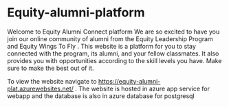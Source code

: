# Equity-alumni-platform
Welcome to Equity Alumni Connect platform
We are so excited to have you join our online community of alumni from the Equity Leadership Program and Equity Wings To Fly . This website is a platform for you to stay connected with the program, its alumni, and your fellow classmates. It also provides you with opportunities according to the skill levels you have. Make sure to make the best out of it. 

To view the website navigate to https://equity-alumni-plat.azurewebsites.net/ . The website is hosted in azure app service for webapp and the database is also in azure database for postgresql
